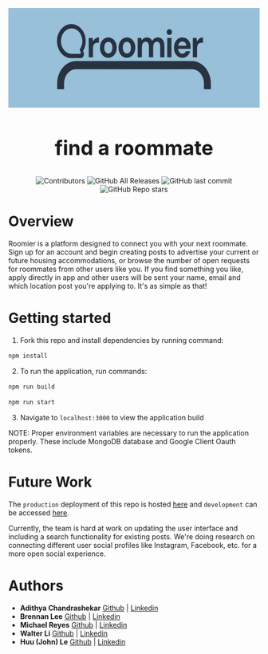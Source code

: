 <p align="center">
<img src= "./client/assets/roomier_banner.png" width="600" height="200" align="center">
</p>
<h2 align="center" style="font-size: 40px">find a roommate</h2>
<p align="center">
  <img alt="Contributors" src="https://img.shields.io/github/contributors/Tassled-Wobbegong5/roomier?color=%239d65c9&style=flat-square">
  <img alt="GitHub All Releases" src="https://img.shields.io/github/downloads/Tassled-Wobbegong5/roomier/total?color=green">
  <img alt="GitHub last commit" src="https://img.shields.io/github/last-commit/Tassled-Wobbegong5/roomier?color=orange">
  <img alt="GitHub Repo stars" src="https://img.shields.io/github/stars/Tassled-Wobbegong5/roomier?style=social">

</p>

# Overview

Roomier is a platform designed to connect you with your next roommate. Sign up for an account and begin creating posts to advertise your current or future housing accommodations, or browse the number of open requests for roommates from other users like you. If you find something you like, apply directly in app and other users will be sent your name, email and which location post you're applying to. It's as simple as that!

# Getting started

1. Fork this repo and install dependencies by running command:

```sh
npm install
```

2. To run the application, run commands:

```sh
npm run build
```

```sh
npm run start
```

3. Navigate to `localhost:3000` to view the application build

NOTE: Proper environment variables are necessary to run the application properly. These include MongoDB database and Google Client Oauth tokens.

# Future Work

The `production` deployment of this repo is hosted [here](roomier.render.com) and `development` can be accessed [here](roomier-dev.render.com).

Currently, the team is hard at work on updating the user interface and including a search functionality for existing posts. We're doing research on connecting different user social profiles like Instagram, Facebook, etc. for a more open social experience.

# Authors

- **Adithya Chandrashekar** [Github](https://github.com/addychandrashekar) | [Linkedin](https://www.linkedin.com/in/addyc/)
- **Brennan Lee** [Github](https://github.com/blee3395) | [Linkedin](https://www.linkedin.com/in/brennan-lee/)
- **Michael Reyes** [Github](https://github.com/Michaelr499) | [Linkedin](https://www.linkedin.com/in/michael-reyes-b4319216b)
- **Walter Li** [Github](https://github.com/findwalle) | [Linkedin](https://www.linkedin.com/in/li-walter/)
- **Huu (John) Le** [Github](https://github.com/JohnLeGit) | [Linkedin](https://www.linkedin.com/in/huu-le/)

